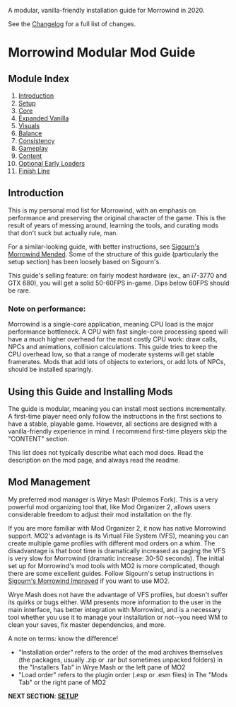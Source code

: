A modular, vanilla-friendly installation guide for Morrowind in 2020.

See the [Changelog](https://github.com/doublemoulinet/Morrowind-Modular-Mod-Guide/blob/master/CHANGELOG.md) for a full list of changes.

# Morrowind Modular Mod Guide

## Module Index
1. [Introduction](https://github.com/doublemoulinet/Morrowind-Modular-Mod-Guide/blob/master/README.md)
1. [Setup](https://github.com/doublemoulinet/Morrowind-Modular-Mod-Guide/blob/master/SETUP.md)
1. [Core](https://github.com/doublemoulinet/Morrowind-Modular-Mod-Guide/blob/master/CORE.md)
1. [Expanded Vanilla](https://github.com/doublemoulinet/Morrowind-Modular-Mod-Guide/blob/master/EXPANDEDVANILLA.md)
1. [Visuals](https://github.com/doublemoulinet/Morrowind-Modular-Mod-Guide/blob/master/VISUALS.md)
1. [Balance](https://github.com/doublemoulinet/Morrowind-Modular-Mod-Guide/blob/master/BALANCE.md)
1. [Consistency](https://github.com/doublemoulinet/Morrowind-Modular-Mod-Guide/blob/master/CONSISTENCY.md)
1. [Gameplay](https://github.com/doublemoulinet/Morrowind-Modular-Mod-Guide/blob/master/GAMEPLAY.md)
1. [Content](https://github.com/doublemoulinet/Morrowind-Modular-Mod-Guide/blob/master/CONTENT.md)
1. [Optional Early Loaders](https://github.com/doublemoulinet/Morrowind-Modular-Mod-Guide/blob/master/OPTIONAL.md)
1. [Finish Line](https://github.com/doublemoulinet/Morrowind-Modular-Mod-Guide/blob/master/FINISHLINE.md)

## Introduction
This is my personal mod list for Morrowind, with an emphasis on performance and preserving the original character of the game. This is the result of years of messing around, learning the tools, and curating mods that don't suck but actually rule, man.

For a similar-looking guide, with better instructions, see [Sigourn's Morrowind Mended](https://github.com/Sigourn/morrowind-improved). Some of the structure of this guide (particularly the setup section) has been loosely based on Sigourn's.

This guide's selling feature: on fairly modest hardware (ex., an i7-3770 and GTX 680), you will get a solid 50-60FPS in-game. Dips below 60FPS should be rare. 

### Note on performance:

Morrowind is a single-core application, meaning CPU load is the major performance bottleneck. A CPU with fast single-core processing speed will have a much higher overhead for the most costly CPU work: draw calls, NPCs and animations, collision calculations. This guide tries to keep the CPU overhead low, so that a range of moderate systems will get stable framerates. Mods that add lots of objects to exteriors, or add lots of NPCs, should be installed sparingly.

## Using this Guide and Installing Mods
The guide is modular, meaning you can install most sections incrementally. A first-time player need only follow the instructions in the first sections to have a stable, playable game. However, all sections are designed with a vanilla-friendly experience in mind. I recommend first-time players skip the "CONTENT"  section.

This list does not typically describe what each mod does. Read the description on the mod page, and always read the readme.

## Mod Management
My preferred mod manager is Wrye Mash (Polemos Fork). This is a very powerful mod organizing tool that, like Mod Organizer 2, allows users considerable freedom to adjust their mod installation on the fly.

If you are more familiar with Mod Organizer 2, it now has native Morrowind support. MO2's advantage is its Virtual File System (VFS), meaning you can create multiple game profiles with different mod orders on a whim. The disadvantage is that boot time is dramatically increased as paging the VFS is very slow for Morrowind (dramatic increase: 30-50 seconds). The initial set up for Morrowind's mod tools with MO2 is more complicated, though there are some excellent guides. Follow Sigourn's setup instructions in [Sigourn's Morrowind Improved](https://github.com/Sigourn/morrowind-improved/blob/master/setup.md) if you want to use MO2.

Wrye Mash does not have the advantage of VFS profiles, but doesn't suffer its quirks or bugs either. WM presents more information to the user in the main interface, has better integration with Morrowind, and is a necessary tool whether you use it to manage your installation or not--you need WM to clean your saves, fix master dependencies, and more.

A note on terms: know the difference!
- "Installation order" refers to the order of the mod archives themselves (the packages, usually .zip or .rar but sometimes unpacked folders) in the "Installers Tab" in Wrye Mash or the left pane of MO2
- "Load order" refers to the plugin order (.esp or .esm files) in The "Mods Tab" or the right pane of MO2

**NEXT SECTION**:
[**SETUP**](https://github.com/doublemoulinet/Morrowind-Modular-Mod-Guide/blob/master/SETUP.md)